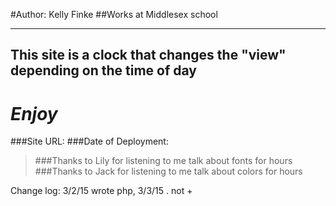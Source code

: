 #Author: Kelly Finke
##Works at Middlesex school
___
## This site is a clock that changes the "view" depending on the time of day
# **_Enjoy_**
###Site URL:
###Date of Deployment:
> ###Thanks to Lily for listening to me talk about fonts for hours
> ###Thanks to Jack for listening to me talk about colors for hours

Change log: 3/2/15 wrote php, 3/3/15 . not +